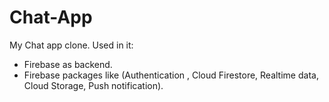 # Chat-App
My Chat app clone.
Used in it:
- Firebase as backend.
- Firebase packages like 
  (Authentication , 
   Cloud Firestore, 
   Realtime data,
   Cloud Storage,
   Push notification).


